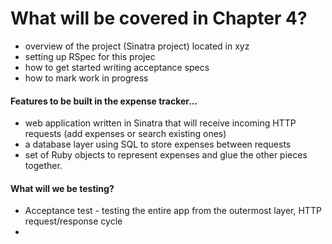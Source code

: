 # What will be covered in Chapter 4? 
- overview of the project (Sinatra project) located in xyz
- setting up RSpec for this projec
- how to get started writing acceptance specs
- how to mark work in progress

#### Features to be built in the expense tracker... 
- web application written in Sinatra that will receive incoming HTTP requests (add expenses or search existing ones)
- a database layer using SQL to store expenses between requests
- set of Ruby objects to represent expenses and glue the other pieces together.

#### What will we be testing? 
- Acceptance test - testing the entire app from the outermost layer, HTTP request/response cycle
- 
